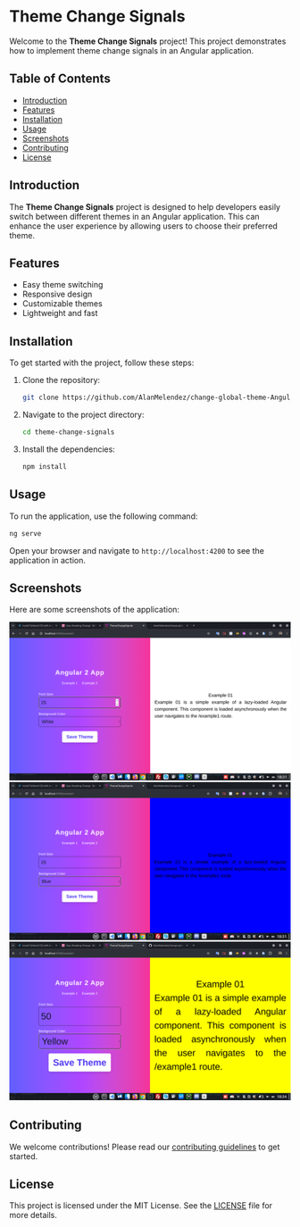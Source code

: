# Theme Change Signals

Welcome to the **Theme Change Signals** project! This project demonstrates how to implement theme change signals in an Angular application.

## Table of Contents

- [Introduction](#introduction)
- [Features](#features)
- [Installation](#installation)
- [Usage](#usage)
- [Screenshots](#screenshots)
- [Contributing](#contributing)
- [License](#license)

## Introduction

The **Theme Change Signals** project is designed to help developers easily switch between different themes in an Angular application. This can enhance the user experience by allowing users to choose their preferred theme.

## Features

- Easy theme switching
- Responsive design
- Customizable themes
- Lightweight and fast

## Installation

To get started with the project, follow these steps:

1. Clone the repository:
    ```bash
    git clone https://github.com/AlanMelendez/change-global-theme-Angular19
    ```
2. Navigate to the project directory:
    ```bash
    cd theme-change-signals
    ```
3. Install the dependencies:
    ```bash
    npm install
    ```

## Usage

To run the application, use the following command:
```bash
ng serve
```
Open your browser and navigate to `http://localhost:4200` to see the application in action.

## Screenshots

Here are some screenshots of the application:

![Screenshot 1](./public/screenshots/1.png)
![Screenshot 2](./public/screenshots/2.png)
![Screenshot 3](./public/screenshots/3.png)

## Contributing

We welcome contributions! Please read our [contributing guidelines](CONTRIBUTING.md) to get started.

## License

This project is licensed under the MIT License. See the [LICENSE](LICENSE) file for more details.
